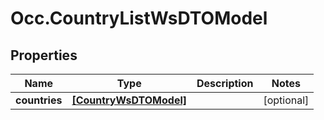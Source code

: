 # Occ.CountryListWsDTOModel

## Properties
Name | Type | Description | Notes
------------ | ------------- | ------------- | -------------
**countries** | [**[CountryWsDTOModel]**](CountryWsDTOModel.md) |  | [optional] 


